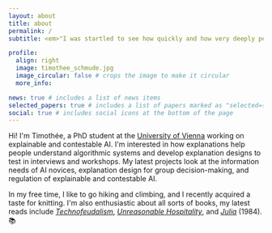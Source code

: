 ```yaml
---
layout: about
title: about
permalink: /
subtitle: <em>"I was startled to see how quickly and how very deeply people conversing With DOCTOR became emotionally involved with the computer and how unequivocally they anthropomorphized it."</em> - Joseph Weizenbaum in <a href='https://en.wikipedia.org/wiki/Computer_Power_and_Human_Reason'>Computer Power and Human Reason</a>

profile:
  align: right
  image: timothee_schmude.jpg
  image_circular: false # crops the image to make it circular
  more_info: 

news: true # includes a list of news items
selected_papers: true # includes a list of papers marked as "selected={true}"
social: true # includes social icons at the bottom of the page
---
```


Hi! I'm Timothée, a PhD student at the <a href='https://vda.cs.univie.ac.at/team/person/1001666/#publications'>University of Vienna</a> working on explainable and contestable AI. I'm interested in how explanations help people understand algorithmic systems and develop explanation designs to test in interviews and workshops. My latest projects look at the information needs of AI novices, explanation design for group decision-making, and regulation of explainable and contestable AI.

In my free time, I like to go hiking and climbing, and I recently acquired a taste for knitting. I'm also enthusiastic about all sorts of books, my latest reads include <a href='https://www.penguin.co.uk/books/451795/technofeudalism-by-varoufakis-yanis/9781529926095'>*Technofeudalism*</a>, 
<a href='https://www.penguinrandomhouse.com/books/674289/unreasonable-hospitality-by-will-guidara/'>*Unreasonable Hospitality*</a>, and 
<a href='https://www.goodreads.com/book/show/86508927-julia'>*Julia*</a> (1984). 📚
<!-- some of which I review and comment on the <a href="https://timothee-schmude.github.io/blog">blog page</a>. -->

<!--- Put your address / P.O. box / other info right below your picture. You can also disable any of these elements by editing `profile` property of the YAML header of your `_pages/about.md`. Edit `_bibliography/papers.bib` and Jekyll will render your [publications page](/al-folio/publications/) automatically.

# Link to your social media connections, too. This theme is set up to use [Font Awesome icons](https://fontawesome.com/) and [Academicons](https://jpswalsh.github.io/academicons/), like the ones below. Add your Facebook, Twitter, LinkedIn, Google Scholar, or just disable all of them. -->
